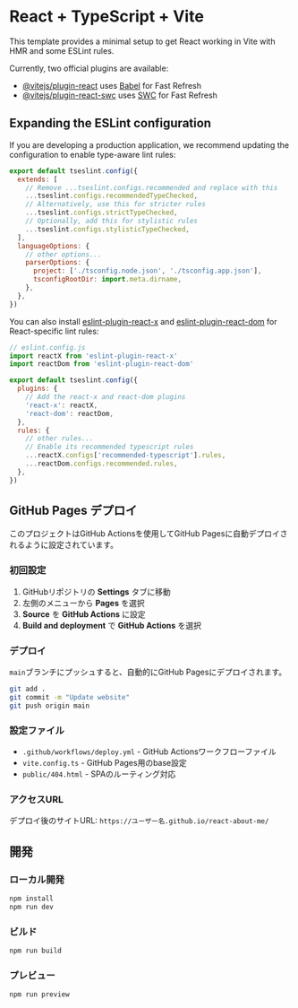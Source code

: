 # React + TypeScript + Vite

This template provides a minimal setup to get React working in Vite with HMR and some ESLint rules.

Currently, two official plugins are available:

- [@vitejs/plugin-react](https://github.com/vitejs/vite-plugin-react/blob/main/packages/plugin-react) uses [Babel](https://babeljs.io/) for Fast Refresh
- [@vitejs/plugin-react-swc](https://github.com/vitejs/vite-plugin-react/blob/main/packages/plugin-react-swc) uses [SWC](https://swc.rs/) for Fast Refresh

## Expanding the ESLint configuration

If you are developing a production application, we recommend updating the configuration to enable type-aware lint rules:

```js
export default tseslint.config({
  extends: [
    // Remove ...tseslint.configs.recommended and replace with this
    ...tseslint.configs.recommendedTypeChecked,
    // Alternatively, use this for stricter rules
    ...tseslint.configs.strictTypeChecked,
    // Optionally, add this for stylistic rules
    ...tseslint.configs.stylisticTypeChecked,
  ],
  languageOptions: {
    // other options...
    parserOptions: {
      project: ['./tsconfig.node.json', './tsconfig.app.json'],
      tsconfigRootDir: import.meta.dirname,
    },
  },
})
```

You can also install [eslint-plugin-react-x](https://github.com/Rel1cx/eslint-react/tree/main/packages/plugins/eslint-plugin-react-x) and [eslint-plugin-react-dom](https://github.com/Rel1cx/eslint-react/tree/main/packages/plugins/eslint-plugin-react-dom) for React-specific lint rules:

```js
// eslint.config.js
import reactX from 'eslint-plugin-react-x'
import reactDom from 'eslint-plugin-react-dom'

export default tseslint.config({
  plugins: {
    // Add the react-x and react-dom plugins
    'react-x': reactX,
    'react-dom': reactDom,
  },
  rules: {
    // other rules...
    // Enable its recommended typescript rules
    ...reactX.configs['recommended-typescript'].rules,
    ...reactDom.configs.recommended.rules,
  },
})
```

## GitHub Pages デプロイ

このプロジェクトはGitHub Actionsを使用してGitHub Pagesに自動デプロイされるように設定されています。

### 初回設定

1. GitHubリポジトリの **Settings** タブに移動
2. 左側のメニューから **Pages** を選択
3. **Source** を **GitHub Actions** に設定
4. **Build and deployment** で **GitHub Actions** を選択

### デプロイ

`main`ブランチにプッシュすると、自動的にGitHub Pagesにデプロイされます。

```bash
git add .
git commit -m "Update website"
git push origin main
```

### 設定ファイル

- `.github/workflows/deploy.yml` - GitHub Actionsワークフローファイル
- `vite.config.ts` - GitHub Pages用のbase設定
- `public/404.html` - SPAのルーティング対応

### アクセスURL

デプロイ後のサイトURL: `https://ユーザー名.github.io/react-about-me/`

## 開発

### ローカル開発

```bash
npm install
npm run dev
```

### ビルド

```bash
npm run build
```

### プレビュー

```bash
npm run preview
```
